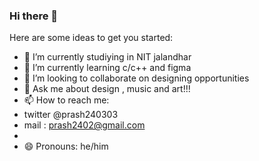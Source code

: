 ### Hi there 👋



Here are some ideas to get you started:

- 🔭 I’m currently studiying in NIT jalandhar
- 🌱 I’m currently learning c/c++ and figma
- 👯 I’m looking to collaborate on designing opportunities  
- 💬 Ask me about design , music and art!!!
- 📫 How to reach me:
- twitter @prash240303
- mail : prash2402@gmail.com 
- 
- 😄 Pronouns:  he/him 

